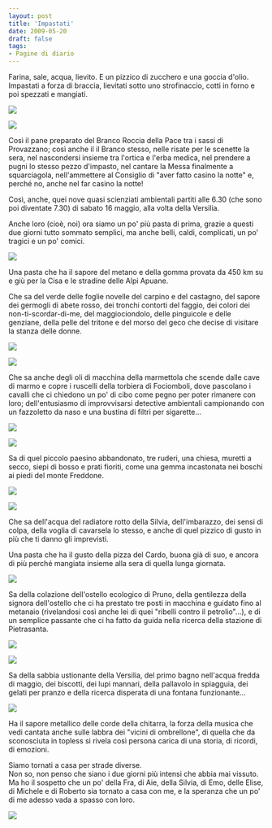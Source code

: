 ```yaml
---
layout: post
title: 'Impastati'
date: 2009-05-20
draft: false
tags: 
- Pagine di diario
---
```


Farina, sale, acqua, lievito. E un pizzico di zucchero e una goccia d'olio.  
Impastati a forza di braccia, lievitati sotto uno strofinaccio, cotti in forno e poi spezzati e mangiati.  
  

![](http://www.fornaeffe.net/public/pane%201%20-%20ingredienti.jpg)

  

![](http://www.fornaeffe.net/public/pane%202%20-%20impastare.jpg)

Così il pane preparato del Branco Roccia della Pace tra i sassi di Provazzano; così anche il il Branco stesso, nelle risate per le scenette la sera, nel nascondersi insieme tra l'ortica e l'erba medica, nel prendere a pugni lo stesso pezzo d'impasto, nel cantare la Messa finalmente a squarciagola, nell'ammettere al Consiglio di "aver fatto casino la notte" e, perché no, anche nel far casino la notte!  
  
Così, anche, quei nove quasi scienziati ambientali partiti alle 6.30 (che sono poi diventate 7.30) di sabato 16 maggio, alla volta della Versilia.  
  
Anche loro (cioè, noi) ora siamo un po' più pasta di prima, grazie a questi due giorni tutto sommato semplici, ma anche belli, caldi, complicati, un po' tragici e un po' comici.  
  

![](http://www.fornaeffe.net/public/apuane%201%20-%20autogrill.jpg)

  
Una pasta che ha il sapore del metano e della gomma provata da 450 km su e giù per la Cisa e le stradine delle Alpi Apuane.  
  
Che sa del verde delle foglie novelle del carpino e del castagno, del sapore dei germogli di abete rosso, dei tronchi contorti del faggio, dei colori dei non-ti-scordar-di-me, del maggiociondolo, delle pinguicole e delle genziane, della pelle del tritone e del morso del geco che decise di visitare la stanza delle donne.  
  

![](http://www.fornaeffe.net/public/apuane%202%20-%20maggiociondolo.jpg)  
  
![](http://www.fornaeffe.net/public/apuane%203%20-%20torbiera.jpg)

  
Che sa anche degli oli di macchina della marmettola che scende dalle cave di marmo e copre i ruscelli della torbiera di Fociomboli, dove pascolano i cavalli che ci chiedono un po' di cibo come pegno per poter rimanere con loro; dell'entusiasmo di improvvisarsi detective ambientali campionando con un fazzoletto da naso e una bustina di filtri per sigarette...  
  

![](http://www.fornaeffe.net/public/apuane%204%20-%20cavallo.jpg)  
  
![](http://www.fornaeffe.net/public/apuane%205%20-%20campionamento.jpg)

  
Sa di quel piccolo paesino abbandonato, tre ruderi, una chiesa, muretti a secco, siepi di bosso e prati fioriti, come una gemma incastonata nei boschi ai piedi del monte Freddone.  
  

![](http://www.fornaeffe.net/public/apuane%206%20-%20villaggio.jpg)  
  
![](http://www.fornaeffe.net/public/apuane%207%20-%20prato.jpg)

  
Che sa dell'acqua del radiatore rotto della Silvia, dell'imbarazzo, dei sensi di colpa, della voglia di cavarsela lo stesso, e anche di quel pizzico di gusto in più che ti danno gli imprevisti.  
  
Una pasta che ha il gusto della pizza del Cardo, buona già di suo, e ancora di più perché mangiata insieme alla sera di quella lunga giornata.  
  

![](http://www.fornaeffe.net/public/apuane%208%20-%20pizza.jpg)

  
Sa della colazione dell'ostello ecologico di Pruno, della gentilezza della signora dell'ostello che ci ha prestato tre posti in macchina e guidato fino al metanaio (rivelandosi così anche lei di quei "ribelli contro il petrolio"...), e di un semplice passante che ci ha fatto da guida nella ricerca della stazione di Pietrasanta.  
  

![](http://www.fornaeffe.net/public/apuane%209%20-%20colazione.jpg)  
  
![](http://www.fornaeffe.net/public/apuane%2010%20-%20ostello.jpg)

  
Sa della sabbia ustionante della Versilia, del primo bagno nell'acqua fredda di maggio, dei biscotti, dei lupi mannari, della pallavolo in spiagguia, dei gelati per pranzo e della ricerca disperata di una fontana funzionante...  
  
![](http://www.fornaeffe.net/public/apuane%2011%20-%20fiore.jpg)  
  
Ha il sapore metallico delle corde della chitarra, la forza della musica che vedi cantata anche sulle labbra dei "vicini di ombrellone", di quella che da sconosciuta in topless si rivela così persona carica di una storia, di ricordi, di emozioni.  
  
Siamo tornati a casa per strade diverse.  
Non so, non penso che siano i due giorni più intensi che abbia mai vissuto.  
Ma ho il sospetto che un po' della Fra, di Aie, della Silvia, di Emo, delle Elise, di Michele e di Roberto sia tornato a casa con me, e la speranza che un po' di me adesso vada a spasso con loro.  
  
![](http://www.fornaeffe.net/public/apuane%2013%20-%20gruppo.jpg)